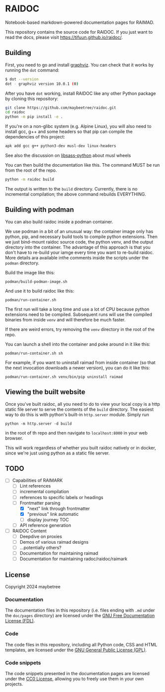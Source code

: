 # RAIDOC

Notebook-based markdown-powered documentation pages for RAIMAD.

This repository contains the source code for RAIDOC.
If you just want to read the docs,
please visit <https://tifuun.github.io/raidoc/>.

## Building

First, you need to go and install [graphviz](https://graphviz.org/).
You can check that it works by running the `dot` command:

```sh
$ dot --version
dot - graphviz version 10.0.1 (0)
```

After you have `dot` working, install RAIDOC like any other Python package
by cloning this repository:

```sh
git clone https://github.com/maybeetree/raidoc.git
cd raidoc
python -m pip install -e .
```

If you're on a non-glibc system (e.g. Alpine Linux),
you will also need to install gcc, g++ and some headers
so that pip can compile the dependencies of this project:

```sh
apk add gcc g++ python3-dev musl-dev linux-headers
```

See also the discussion on
[libsass-python](https://github.com/sass/libsass-python/issues/391#issuecomment-2555670485)
about musl wheels

You can then build the documentation like this.
The command MUST be run from the root of the repo.

```sh
python -m raidoc build
```

The output is written to the `build` directory.
Currently, there is no incremental compilation;
the above command rebuilds EVERYTHING.

## Building with podman

You can also build raidoc inside a podman container.

We use podman in a bit of an unusual way:
the container image only has python, pip,
and necessary build tools to compile python
extensions.
Then we just bind-mount raidoc source code,
the python venv, and the output directory into the container.
The advantage of this approach is that you don't have to
re-build your iamge every time you want to re-build raidoc.
More details ara available inthe comments inside the
scripts under the `podman` directory.

Build the image like this:
```shell
podman/build-podman-image.sh
```

And use it to build raidoc like this:
```shell
podman/run-container.sh
```

The first run will take a long time and use a lot of CPU because python
extensions need to be compiled.
Subsequent runs will use the compiled binaries from inside `venv`
and will therefore be much faster.

If there are weird errors, try removing the `venv`
directory in the root of the repo.

You can launch a shell into the container and poke around in it like this:
```shell
podman/run-container.sh sh
```

For example, if you want to uninstall raimad from inside container
(so that the next invocation downloads a newer version),
you can do it like this:
```shell
podman/run-container.sh venv/bin/pip uninstall raimad
```

## Viewing the built website

Once you've built raidoc,
all you need to do to view your local copy
is a http static file server to serve the contents
of the `build` directory.
The easiest way to do this is with python's
built-in `http.server`
module.
Simply run

```shell
python -m http.server -d build
```

in the root of th repo and then navigate to
`localhost:8000` in your web browser.

This will work regardless of whether you built raidoc natively
or in docker,
since we're just using python as a static file server.

## TODO

- [ ] Capabilities of RAIMARK
    - [ ] Lint references
    - [ ] incremental compilation
    - [ ] references to specific labels or headings
    - [ ] Frontmatter parsing
        - [x] "next" link through frontmatter
        - [x] "previous" link automatic
        - [ ] display journey TOC
    - [ ] API reference generation
- [ ] RAIDOC Content
    - [ ] Deepdive on proxies
    - [ ] Demos of various raimad designs
    - [ ] ...potentially others?
    - [ ] Documentation for maintaining raimad
    - [ ] Documentation for maintaining radoc/raidoc/raimark

## License

Copyright 2024 maybetree

### Documentation

The documentation files in this repository
(i.e. files ending with `.md` under the `doc/pages` directory)
are licensed under the
[GNU Free Documentation License (FDL)](./LICENSE-FDL.txt).

### Code

The code files in this repository,
including all Python code,
CSS and HTML templates, are licensed under the
[GNU General Public License (GPL)](./LICENSE-GPL.txt).

### Code snippets

The code snippets presented in the documentation pages
are licensed under the [CC0 License](./LICENSE-CC0.txt),
allowing you to freely use them in your own projects.


